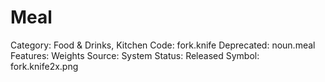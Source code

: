# Meal

Category: Food & Drinks, Kitchen
Code: fork.knife
Deprecated: noun.meal
Features: Weights
Source: System
Status: Released
Symbol: fork.knife2x.png